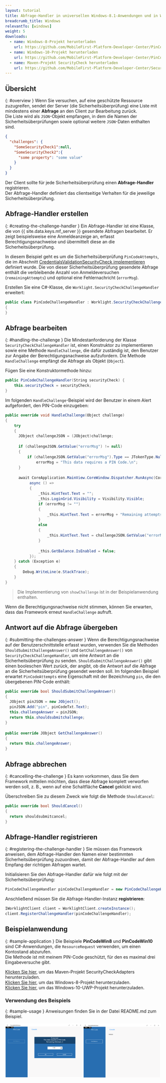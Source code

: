 ```yaml
---
layout: tutorial
title: Abfrage-Handler in universellen Windows-8.1-Anwendungen und in Windows-10-UWP-Anwendungen implementieren
breadcrumb_title: Windows
relevantTo: [windows]
weight: 5
downloads:
  - name: Windows-8-Projekt herunterladen
    url: https://github.com/MobileFirst-Platform-Developer-Center/PinCodeWin8/tree/release80
  - name: Windows-10-Projekt herunterladen
    url: https://github.com/MobileFirst-Platform-Developer-Center/PinCodeWin10/tree/release80
  - name: Maven-Projekt SecurityCheck herunterladen
    url: https://github.com/MobileFirst-Platform-Developer-Center/SecurityCheckAdapters/tree/release80
---
```

<!-- NLS_CHARSET=UTF-8 -->
## Übersicht
{: #overview }
Wenn Sie versuchen, auf eine geschützte Ressource zuzugreifen,
sendet der Server (die Sicherheitsüberprüfung)
eine Liste
mit mindestens einer **Abfrage** an den Client zur Bearbeitung zurück.   
Die Liste wird als `JSON`-Objekt empfangen, in dem die Namen der Sicherheitsüberprüfungen sowie
optional weitere `JSON`-Daten enthalten sind. 

```json
{
  "challenges": {
    "SomeSecurityCheck1":null,
    "SomeSecurityCheck2":{
      "some property": "some value"
    }
  }
}
```

Der Client sollte für jede Sicherheitsüberprüfung einen **Abfrage-Handler** registrieren.   
Der Abfrage-Handler definiert das clientseitige Verhalten für die jeweilige Sicherheitsüberprüfung. 

## Abfrage-Handler erstellen
{: #creating-the-challenge-handler }
Ein Abfrage-Handler ist eine Klasse, die von {{ site.data.keys.mf_server }} gesendete Abfragen bearbeitet.
Er zeigt beispielsweise eine Anmeldeanzeige an, erfasst Berechtigungsnachweise und übermittelt diese
an die Sicherheitsüberprüfung. 

In diesem Beispiel geht es um die Sicherheitsüberprüfung
`PinCodeAttempts`, die im Abschnitt [CredentialsValidationSecurityCheck implementieren](../security-check) definiert wurde. Die von dieser
Sicherheitsüberprüfung gesendete Abfrage enthält die verbleibende Anzahl von Anmeldeversuchen (`remainingAttempts`) und
optional eine Fehlernachricht (`errorMsg`).

Erstellen Sie eine C#-Klasse, die `Worklight.SecurityCheckChallengeHandler` erweitert:

```csharp
public class PinCodeChallengeHandler : Worklight.SecurityCheckChallengeHandler
{
}
```

## Abfrage bearbeiten
{: #handling-the-challenge }
Die Mindestanforderung der Klasse `SecurityCheckChallengeHandler` ist,
einen Konstruktor zu implementieren sowie eine Methode `HandleChallenge`, die dafür zuständig ist, den Benutzer zur Angabe der Berechtigungsnachweise aufzufordern. Die Methode `HandleChallenge`
empfängt die Abfrage als Objekt (`Object`).

Fügen Sie eine Konstruktormethode hinzu: 

```csharp
public PinCodeChallengeHandler(String securityCheck) {
    this.securityCheck = securityCheck;
}
```

Im folgenden `HandleChallenge`-Beispiel wird der Benutzer in einem Alert aufgefordert, den PIN-Code einzugeben: 

```csharp
public override void HandleChallenge(Object challenge)
{
    try
    {
      JObject challengeJSON = (JObject)challenge;

      if (challengeJSON.GetValue("errorMsg") != null)
      {
          if (challengeJSON.GetValue("errorMsg").Type == JTokenType.Null)
              errorMsg = "This data requires a PIN Code.\n";
      }

      await CoreApplication.MainView.CoreWindow.Dispatcher.RunAsync(CoreDispatcherPriority.Normal,
           async () =>
           {
               _this.HintText.Text = "";
               _this.LoginGrid.Visibility = Visibility.Visible;
               if (errorMsg != "")
               {
                   _this.HintText.Text = errorMsg + "Remaining attempts: " + challengeJSON.GetValue("remainingAttempts");
               }
               else
               {
                   _this.HintText.Text = challengeJSON.GetValue("errorMsg") + "\n" + "Remaining attempts: " + challengeJSON.GetValue("remainingAttempts");
               }

               _this.GetBalance.IsEnabled = false;
           });
    } catch (Exception e)
    {
        Debug.WriteLine(e.StackTrace);
    }
}
```

> Die Implementierung von `showChallenge` ist in der Beispielanwendung enthalten. 

Wenn die Berechtigungsnachweise nicht stimmen, können Sie erwarten, dass das Framework erneut `HandleChallenge` aufruft. 

## Antwort auf die Abfrage übergeben
{: #submitting-the-challenges-answer }
Wenn die Berechtigungsnachweise auf der Benutzerschnittstelle erfasst wurden, verwenden Sie die Methoden `ShouldSubmitChallengeAnswer()`
und `GetChallengeAnswer()`
von `SecurityCheckChallengeHandler`, um eine Antwort an die Sicherheitsüberprüfung zu senden. `ShouldSubmitChallengeAnswer()` gibt einen booleschen Wert
zurück, der angibt, ob die Antwort auf die Abfrage an die Sicherheitsüberprüfung gesendet werden soll. Im folgenden Beispiel erwartet `PinCodeAttempts`
eine Eigenschaft mit der Bezeichnung `pin`, die den übergebenen PIN-Code enthält: 

```csharp
public override bool ShouldSubmitChallengeAnswer()
{
  JObject pinJSON = new JObject();
  pinJSON.Add("pin", pinCodeTxt.Text);
  this.challengeAnswer = pinJSON;
  return this.shouldsubmitchallenge;
}

public override JObject GetChallengeAnswer()
{
  return this.challengeAnswer;
}

```

## Abfrage abbrechen
{: #cancelling-the-challenge }
Es kann vorkommen, dass Sie dem Framework mitteilen möchten, dass diese Abfrage komplett verworfen werden soll, z. B., wenn auf
eine Schaltfläche **Cancel** geklickt wird. 

Überschreiben Sie zu diesem Zweck wie folgt die Methode `ShouldCancel`: 


```csharp
public override bool ShouldCancel()
{
  return shouldsubmitcancel;
}
```

## Abfrage-Handler registrieren
{: #registering-the-challenge-handler }
Sie müssen das Framework anweisen, dem Abfrage-Handler den Namen einer bestimmten Sicherheitsüberprüfung zuzuordnen, damit der Abfrage-Handler auf dem Empfang der richtigen Abfragen wartet. 

Initialisieren Sie den Abfrage-Handler dafür wie folgt mit der Sicherheitsüberprüfung: 

```csharp
PinCodeChallengeHandler pinCodeChallengeHandler = new PinCodeChallengeHandler("PinCodeAttempts");
```

Anschließend müssen Sie die Abfrage-Handler-Instanz **registrieren**: 

```csharp
IWorklightClient client = WorklightClient.createInstance();
client.RegisterChallengeHandler(pinCodeChallengeHandler);
```

## Beispielanwendung
{: #sample-application }
Die Beispiele **PinCodeWin8** und **PinCodeWin10** sind C#-Anwendungen, die
`ResourceRequest` verwenden, um einen Kontostand abzurufen.   
Die Methode ist mit meinem PIN-Code geschützt, für den es maximal drei Eingabeversuche gibt. 

[Klicken Sie hier](https://github.com/MobileFirst-Platform-Developer-Center/SecurityCheckAdapters/tree/release80), um das Maven-Projekt SecurityCheckAdapters herunterzuladen.   
[Klicken Sie hier](https://github.com/MobileFirst-Platform-Developer-Center/PinCodeWin8/tree/release80), um das Windows-8-Projekt herunterzuladen.   
[Klicken Sie hier](https://github.com/MobileFirst-Platform-Developer-Center/PinCodeWin10/tree/release80), um das Windows-10-UWP-Projekt herunterzuladen. 

### Verwendung des Beispiels
{: #sample-usage }
Anweisungen finden Sie in der Datei README.md zum Beispiel. 

![Beispielanwendung](sample-application.png)   
